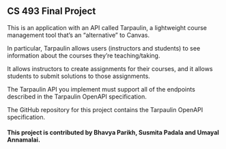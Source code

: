 ## CS 493 Final Project

This is an application with an API called Tarpaulin, a lightweight course management tool that’s an “alternative” to Canvas.

In particular, Tarpaulin allows users (instructors and students) to see information about the courses they’re teaching/taking.  

It allows instructors to create assignments for their courses, and it allows students to submit solutions to those assignments.

The Tarpaulin API you implement must support all of the endpoints described in the Tarpaulin OpenAPI specification.  

The GitHub repository for this project contains the Tarpaulin OpenAPI specification. 



#### This project is contributed by Bhavya Parikh, Susmita Padala and Umayal Annamalai.
 

